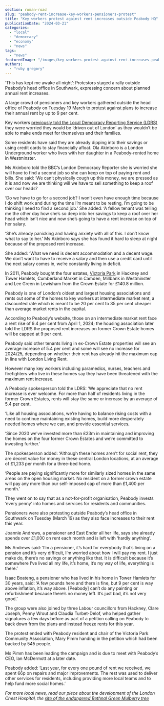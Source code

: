 ```yaml
---
section: roman-road
slug: "peabody-rent-increase-key-workers-pensioners-protest"
title: "Key workers protest against rent increases outside Peabody HQ"
publicationDate: "2024-03-21"
categories: 
  - "local"
  - "democracy"
  - "economy"
  - "news"
tags: 
  - "news"
featuredImage: "/images/key-workers-protest-against-rent-increases-peabody.jpg"
authors: 
  - "ruby gregory"
---
```


‘This has kept me awake all night’: Protestors staged a rally outside Peabody’s head office in Southwark, expressing concern about planned annual rent increases. 

A large crowd of pensioners and key workers gathered outside the head office of Peabody on Tuesday 19 March to protest against plans to increase their annual rent by up to 9 per cent. 

Key workers [previously told the Local Democracy Reporting Service (LDRS)](https://romanroadlondon.com/peabody-housing-association-key-workers-rents-increase/) they were worried they would be ‘driven out of London’ as they wouldn’t be able to make ends meet for themselves and their families.

Some residents have said they are already dipping into their savings or using credit cards to stay financially afloat. Ola Akinboro is a London Underground worker who lives with her daughter in a Peabody-rented home in Westminster.

Ms Akinboro told the BBC’s London Democracy Reporter she is worried she will have to find a second job so she can keep on top of paying rent and bills. She said: ‘We can’t physically cough up this money, we are pressed as it is and now we are thinking will we have to sell something to keep a roof over our heads?

‘Do we have to go for a second job? I won’t even have enough time because I do shift work and during the time I’m meant to be resting, I’m going to be thinking I need to find a second job.’ She added: ‘A fellow tenant was telling me the other day how she’s so deep into her savings to keep a roof over her head which isn’t nice and now she’s going to have a rent increase on top of her salary.

‘She’s already panicking and having anxiety with all of this. I don’t know what to say to her.’ Ms Akinboro says she has found it hard to sleep at night because of the proposed rent increase. 

She added: ‘What we need is decent accommodation and a decent wage. We don’t want to have to receive a salary and then use a credit card until the next salary comes in, we’re constantly living in deficit.

In 2011, Peabody bought the four estates, [Victoria Park](https://romanroadlondon.com/discover-bow-victoria-park-market/) in Hackney and Tower Hamlets, Cumberland Market in Camden, Millbank in Westminster and Lee Green in Lewisham from the Crown Estate for £140.8 million.

Peabody is one of London’s oldest and largest housing associations and rents out some of the homes to key workers at intermediate market rent, a discounted rate which is meant to be 20 per cent to 35 per cent cheaper than average market rents in the capital. 

According to Peabody’s website, those on an intermediate market rent face a rent rise of 9.4 per cent from April 1, 2024; the housing association later told the LDRS the proposed rent increases on former Crown Estate homes will be capped at 9 per cent.

Peabody said other tenants living in ex-Crown Estate properties will see an average increase of 5.4 per cent and some will see no increase for 2024/25, depending on whether their rent has already hit the maximum cap in line with London Living Rent. 

However many key workers including paramedics, nurses, teachers and firefighters who live in these homes say they have been threatened with the maximum rent increase.

A Peabody spokesperson told the LDRS: ‘We appreciate that no rent increase is ever welcome. For more than half of residents living in the former Crown Estates, rents will stay the same or increase by an average of 5.4 per cent.

‘Like all housing associations, we’re having to balance rising costs with a need to continue maintaining existing homes, build more desperately needed homes where we can, and provide essential services.

‘Since 2020 we’ve invested more than £23m in maintaining and improving the homes on the four former Crown Estates and we’re committed to investing further.’

The spokesperson added: ‘Although these homes aren’t for social rent, they are decent value for money in these central London locations, at an average of £1,233 per month for a three-bed home.

‘People are paying significantly more for similarly sized homes in the same areas on the open housing market. No resident on a former crown estate will pay any more than our self-imposed cap of more than £1,400 per month.’

They went on to say that as a not-for-profit organisation, Peabody invests ‘every penny’ into homes and services for residents and communities.

Pensioners were also protesting outside Peabody’s head office in Southwark on Tuesday (March 19) as they also face increases to their rent this year. 

Joannie Andrews, a pensioner and East Ender all her life, says she already spends over £1,000 on rent each month and is left with ‘hardly anything’.

Ms Andrews said: ‘I’m a pensioner, it’s hard for everybody that’s living on a pension and it’s very difficult, I’m worried about how I will pay my rent. I just make do, there’s no savings or anything like that. It is difficult because it’s somewhere I’ve lived all my life, it’s home, it’s my way of life, everything is there.’

Isaac Boateng, a pensioner who has lived in his home in Tower Hamlets for 30 years, said: ‘A few pounds here and there is fine, but 9 per cent is way above inflation, it’s way above. \[Peabody\] can’t do any painting or refurbishment because there’s no money left. It’s just bad, it’s not very good.’

The group were also joined by three Labour councillors from Hackney, Clare Joseph, Penny Wrout and Claudia Turbet-Delof, who helped gather signatures a few days before as part of a petition calling on Peabody to back down from the plans and instead freeze rents for this year.

The protest ended with Peabody resident and chair of the Victoria Park Community Association, Mary Pimm handing in the petition which had been backed by 545 people. 

Ms Pimm has been leading the campaign and is due to meet with Peabody’s CEO, Ian McDermott at a later date.

Peabody added: ‘Last year, for every one pound of rent we received, we spent 66p on repairs and major improvements. The rest was used to deliver other services for residents, including providing more local teams and to help fund more social homes.’

_For more local news, read our piece about the development of the London Chest Hospital, the_ [_site of the endangered Bethnal Green Mulberry tree_](https://romanroadlondon.com/london-chest-hospital-mulberry-tree-new-clarion-development-proposal/)


